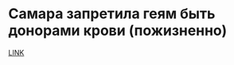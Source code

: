 # Самара запретила геям быть донорами крови (пожизненно)



[LINK](https://varlamov.ru/3730496.html)
